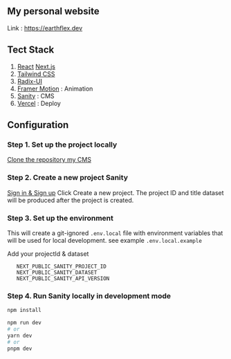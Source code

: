 ## My personal website

Link : https://earthflex.dev

## Tect Stack
1. [React](https://react.dev/) [Next.js](https://nextjs.org/)
2. [Tailwind CSS ](https://tailwindcss.com/)
3. [Radix-UI](https://www.radix-ui.com/) 
4. [Framer Motion](https://www.framer.com/motion/) : Animation 
5. [Sanity](https://www.sanity.io/) : CMS 
6. [Vercel](https://vercel.com/) : Deploy

## Configuration

### Step 1. Set up the project locally

[Clone the repository my CMS ](https://github.com/earthflex/studio-earthflex)

### Step 2. Create a new project Sanity

 [Sign in & Sign up](https://www.sanity.io/) Click Create a new project. The project ID and title dataset will be produced after the project is created.
 

### Step 3. Set up the environment

This will create a git-ignored `.env.local` file with environment variables that will be used for local development. see example `.env.local.example` 

Add your  projectId & dataset
```
   NEXT_PUBLIC_SANITY_PROJECT_ID 
   NEXT_PUBLIC_SANITY_DATASET 
   NEXT_PUBLIC_SANITY_API_VERSION 
``` 


### Step 4. Run Sanity locally in development mode

```bash
npm install

npm run dev
# or
yarn dev
# or
pnpm dev
```
